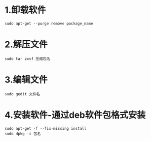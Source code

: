 # 1.卸载软件
```
sudo apt-get --purge remove package_name
```
# 2.解压文件
``` 
sudo tar zxvf 压缩包名
```
# 3.编辑文件
``` 
sudo gedit 文件名
```
# 4.安装软件-通过deb软件包格式安装
```
sudo apt-get -f --fix-missing install
sudo dpkg -i 包名
```
